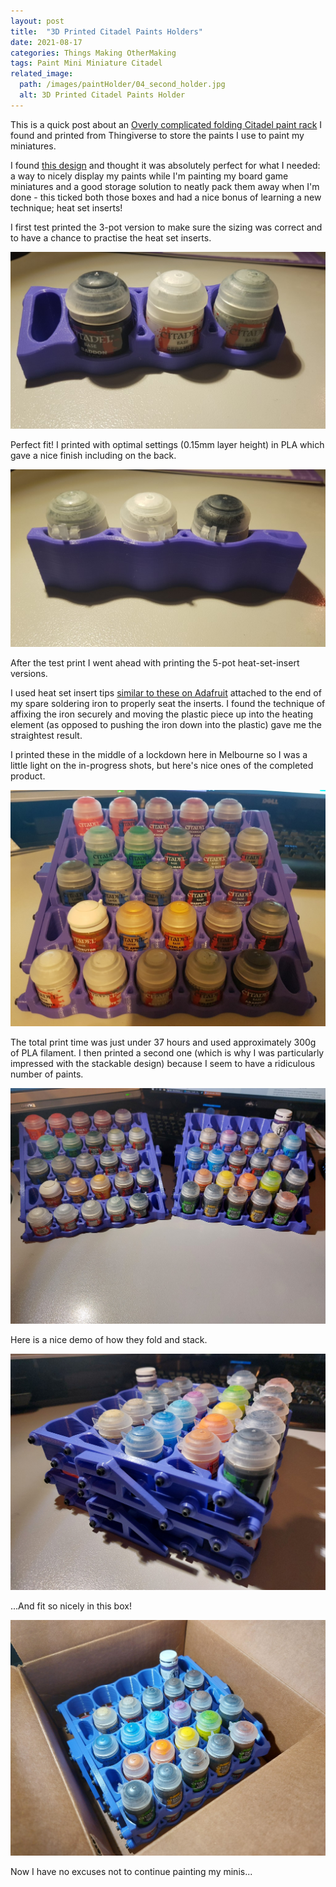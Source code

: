 ```yaml
---
layout: post
title:  "3D Printed Citadel Paints Holders"
date: 2021-08-17
categories: Things Making OtherMaking
tags: Paint Mini Miniature Citadel
related_image: 
  path: /images/paintHolder/04_second_holder.jpg
  alt: 3D Printed Citadel Paints Holder
---
```


This is a quick post about an [Overly complicated folding Citadel paint rack][thingiverse] I found and printed from Thingiverse to store the paints I use to paint my miniatures.

<!--more-->

I found [this design][thingiverse] and thought it was absolutely perfect for what I needed: a way to nicely display my paints while I'm painting my board game miniatures and a good storage solution to neatly pack them away when I'm done - this ticked both those boxes and had a nice bonus of learning a new technique; heat set inserts!

I first test printed the 3-pot version to make sure the sizing was correct and to have a chance to practise the heat set inserts.

![Test print 3 pots - front](/images/paintHolder/01_test_print_front.jpg)

Perfect fit! I printed with optimal settings (0.15mm layer height) in PLA which gave a nice finish including on the back.

![Test print 3 pots - back ](/images/paintHolder/02_test_print_back.jpg)

After the test print I went ahead with printing the 5-pot heat-set-insert versions. 

I used heat set insert tips [similar to these on Adafruit][adafruit] attached to the end of my spare soldering iron to properly seat the inserts. I found the technique of affixing the iron securely and moving the plastic piece up into the heating element (as opposed to pushing the iron down into the plastic) gave me the straightest result.

I printed these in the middle of a lockdown here in Melbourne so I was a little light on the in-progress shots, but here's nice ones of the completed product.

![Done!](/images/paintHolder/03_done.jpg)

The total print time was just under 37 hours and used approximately 300g of PLA filament. I then printed a second one (which is why I was particularly impressed with the stackable design) because I seem to have a ridiculous number of paints.

![Both paint holders](/images/paintHolder/04_second_holder.jpg)

Here is a nice demo of how they fold and stack.

![Folded and stacked holders](/images/paintHolder/05_folded.jpg)

...And fit so nicely in this box!

![Both holders packed neatly in a box](/images/paintHolder/06_packed_in_box.jpg)

Now I have no excuses not to continue painting my minis...

[thingiverse]: https://www.thingiverse.com/thing:4366411
[adafruit]: https://www.adafruit.com/product/4239